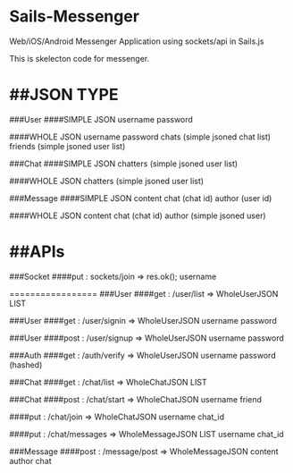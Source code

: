 Sails-Messenger
===============

Web/iOS/Android Messenger Application using sockets/api in Sails.js

This is skelecton code for messenger.


##JSON TYPE
=================
###User
####SIMPLE JSON
		username
		password

####WHOLE JSON
		username
		password
		chats (simple jsoned chat list)
		friends (simple jsoned user list)

###Chat
####SIMPLE JSON
		chatters (simple jsoned user list)

####WHOLE JSON
		chatters (simple jsoned user list)

###Message
####SIMPLE JSON
		content
		chat (chat id)
		author (user id)

####WHOLE JSON
		content
		chat (chat id)
		author (simple jsoned user)


##APIs
=================
###Socket
####put : sockets/join => res.ok();
    username

=================
###User
####get : /user/list => WholeUserJSON LIST

###User
####get : /user/signin => WholeUserJSON
    username
    password

###User
####post : /user/signup => WholeUserJSON
    username
    password

###Auth
####get : /auth/verify => WholeUserJSON 
    username
    password (hashed)

###Chat
####get : /chat/list => WholeChatJSON LIST

###Chat
####post : /chat/start => WholeChatJSON
	username
	friend

####put : /chat/join => WholeChatJSON
	username
	chat_id

####put : /chat/messages => WholeMessageJSON LIST
	username
	chat_id

###Message
####post : /message/post => WholeMessageJSON
	content
	author
	chat
